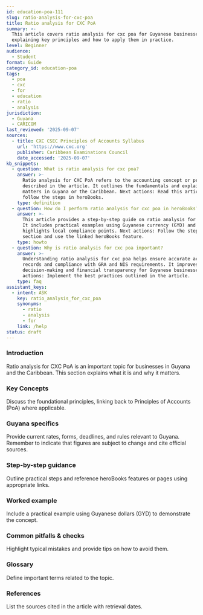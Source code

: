 ```yaml
---
id: education-poa-111
slug: ratio-analysis-for-cxc-poa
title: Ratio analysis for CXC PoA
summary: >-
  This article covers ratio analysis for cxc poa for Guyanese businesses,
  explaining key principles and how to apply them in practice.
level: Beginner
audience:
  - Student
format: Guide
category_id: education-poa
tags:
  - poa
  - cxc
  - for
  - education
  - ratio
  - analysis
jurisdiction:
  - Guyana
  - CARICOM
last_reviewed: '2025-09-07'
sources:
  - title: CXC CSEC Principles of Accounts Syllabus
    url: 'https://www.cxc.org'
    publisher: Caribbean Examinations Council
    date_accessed: '2025-09-07'
kb_snippets:
  - question: What is ratio analysis for cxc poa?
    answer: >-
      Ratio analysis for CXC PoA refers to the accounting concept or practice
      described in the article. It outlines the fundamentals and explains why it
      matters in Guyana or the Caribbean. Next actions: Read this article and
      follow the steps in heroBooks.
    type: definition
  - question: How do I perform ratio analysis for cxc poa in heroBooks?
    answer: >-
      This article provides a step-by-step guide on ratio analysis for cxc poa.
      It includes practical examples using Guyanese currency (GYD) and
      highlights local compliance points. Next actions: Follow the step-by-step
      section and use the linked heroBooks feature.
    type: howto
  - question: Why is ratio analysis for cxc poa important?
    answer: >-
      Understanding ratio analysis for cxc poa helps ensure accurate accounting
      records and compliance with GRA and NIS requirements. It improves
      decision-making and financial transparency for Guyanese businesses. Next
      actions: Implement the best practices outlined in the article.
    type: faq
assistant_keys:
  - intent: ASK
    key: ratio_analysis_for_cxc_poa
    synonyms:
      - ratio
      - analysis
      - for
    link: /help
status: draft
---
```


### Introduction
Ratio analysis for CXC PoA is an important topic for businesses in Guyana and the Caribbean. This section explains what it is and why it matters.

### Key Concepts
Discuss the foundational principles, linking back to Principles of Accounts (PoA) where applicable.

### Guyana specifics
Provide current rates, forms, deadlines, and rules relevant to Guyana. Remember to indicate that figures are subject to change and cite official sources.

### Step-by-step guidance
Outline practical steps and reference heroBooks features or pages using appropriate links.

### Worked example
Include a practical example using Guyanese dollars (GYD) to demonstrate the concept.

### Common pitfalls & checks
Highlight typical mistakes and provide tips on how to avoid them.

### Glossary
Define important terms related to the topic.

### References
List the sources cited in the article with retrieval dates.
